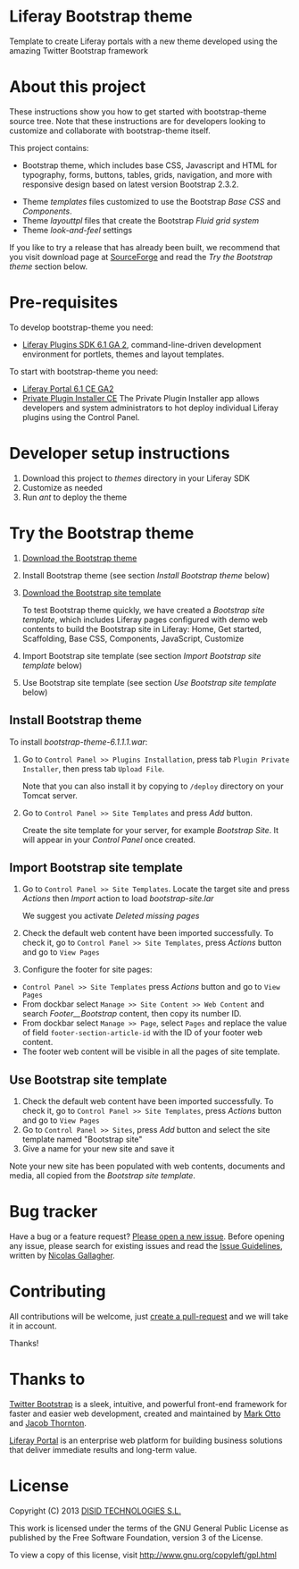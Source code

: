 Liferay Bootstrap theme
=======================

Template to create Liferay portals with a new theme developed using the amazing Twitter Bootstrap framework

About this project
==================

These instructions show you how to get started with bootstrap-theme source tree. Note that these instructions are for developers looking to customize and collaborate with bootstrap-theme itself.

This project contains:

* Bootstrap theme, which includes base CSS, Javascript and HTML for typography, forms, buttons, tables, grids, navigation, and more with responsive design based on latest version Bootstrap 2.3.2.

 - Theme _templates_ files customized to use the Bootstrap _Base CSS_ and _Components_.
 - Theme _layouttpl_ files that create the Bootstrap _Fluid grid system_
 - Theme _look-and-feel_ settings

If you like to try a release that has already been built, we recommend that you visit download page at [SourceForge](https://sourceforge.net/projects/bootstraptheme/files/dist/) and read the _Try the Bootstrap theme_ section below.

Pre-requisites
==============

To develop bootstrap-theme you need:

* [Liferay Plugins SDK 6.1 GA 2](http://www.liferay.com/es/downloads/liferay-portal/additional-files), command-line-driven development environment for portlets, themes and layout templates.

To start with bootstrap-theme you need:

* [Liferay Portal 6.1 CE GA2](http://www.liferay.com/es/downloads/liferay-portal/available-releases)
* [Private Plugin Installer CE](http://www.liferay.com/es/marketplace/-/mp/application/15474932) The Private Plugin Installer app allows developers and system administrators to hot deploy individual Liferay plugins using the Control Panel. 

Developer setup instructions
============================

1. Download this project to _themes_ directory in your Liferay SDK
2. Customize as needed
3. Run _ant_ to deploy the theme

Try the Bootstrap theme
=======================

1. [Download the Bootstrap theme](https://downloads.sourceforge.net/project/bootstraptheme/dist/bootstrap-theme-6.1.1.1.war)
2. Install Bootstrap theme (see section _Install Bootstrap theme_ below)
3. [Download the Bootstrap site template](https://downloads.sourceforge.net/project/bootstraptheme/dist/bootstrap-site.lar)

   To test Bootstrap theme quickly, we have created a _Bootstrap site template_, which includes Liferay pages configured with demo web contents to build the Bootstrap site in Liferay: Home, Get started, Scaffolding, Base CSS, Components, JavaScript, Customize

4. Import Bootstrap site template (see section _Import Bootstrap site template_ below)
5. Use Bootstrap site template (see section _Use Bootstrap site template_ below)

Install Bootstrap theme
-----------------------

To install _bootstrap-theme-6.1.1.1.war_:

1. Go to `Control Panel >> Plugins Installation`, press tab `Plugin Private Installer`, then press tab `Upload File`.

   Note that you can also install it by copying to `/deploy` directory on your Tomcat server. 
  
2. Go to `Control Panel >> Site Templates` and press _Add_ button.

   Create the site template for your server, for example _Bootstrap Site_. It will appear in your _Control Panel_ once created.

Import Bootstrap site template
------------------------------

1. Go to `Control Panel >> Site Templates`. Locate the target site and press _Actions_ then _Import_ action to load _bootstrap-site.lar_

   We suggest you activate _Deleted missing pages_

2. Check the default web content have been imported successfully. To check it, go to `Control Panel >> Site Templates`, press _Actions_ button and go to `View Pages`
3. Configure the footer for site pages:

  * `Control Panel >> Site Templates` press _Actions_ button and go to `View Pages`
  * From dockbar select `Manage >> Site Content >> Web Content` and search _Footer__Bootstrap_ content, then copy its number ID.
  * From dockbar select `Manage >> Page`, select `Pages` and replace the value of field `footer-section-article-id` with the ID of your footer web content. 
  * The footer web content will be visible in all the pages of site template.

Use Bootstrap site template
---------------------------

1. Check the default web content have been imported successfully. To check it, go to `Control Panel >> Site Templates`, press _Actions_ button and go to `View Pages`
2. Go to `Control Panel >> Sites`, press _Add_ button and select the site template named "Bootstrap site"
3. Give a name for your new site and save it

Note your new site has been populated with web contents, documents and media, all copied from the _Bootstrap site template_.

Bug tracker
===========

Have a bug or a feature request? [Please open a new issue](https://github.com/DISID/bootstrap-theme/issues). Before opening any issue, please search for existing issues and read the [Issue Guidelines](https://github.com/necolas/issue-guidelines), written by [Nicolas Gallagher](https://github.com/necolas/).

Contributing
============

All contributions will be welcome, just [create a pull-request](https://github.com/DISID/bootstrap-theme/pulls) and we will take it in account.

Thanks!

Thanks to
=========

[Twitter Bootstrap](http://twitter.github.io/bootstrap/) is a sleek, intuitive, and powerful front-end framework for faster and easier web development, created and maintained by [Mark Otto](http://twitter.com/mdo) and [Jacob Thornton](http://twitter.com/fat).

[Liferay Portal](http://www.liferay.com/) is an enterprise web platform for building business solutions that deliver immediate results and long-term value. 

License
=======

Copyright (C) 2013 [DISID TECHNOLOGIES S.L.](http://www.disid.com/en/)

This work is licensed under the terms of the GNU General Public License as published by the Free Software Foundation, version 3 of the License.

To view a copy of this license, visit http://www.gnu.org/copyleft/gpl.html

